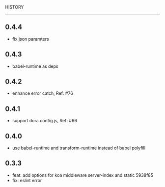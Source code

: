 HISTORY

----

## 0.4.4

- fix json paramters

## 0.4.3

- babel-runtime as deps

## 0.4.2

- enhance error catch, Ref: #76

## 0.4.1

- support dora.config.js, Ref: #66

## 0.4.0

- use babel-runtime and transform-runtime instead of babel polyfill

## 0.3.3

- feat: add options for koa middleware server-index and static      5938f85
- fix: eslint error
